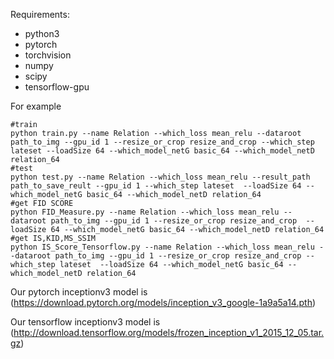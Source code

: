

Requirements:
* python3
* pytorch
* torchvision
* numpy
* scipy
* tensorflow-gpu


For example
```
#train
python train.py --name Relation --which_loss mean_relu --dataroot path_to_img --gpu_id 1 --resize_or_crop resize_and_crop --which_step lateset --loadSize 64 --which_model_netG basic_64 --which_model_netD relation_64 
#test
python test.py --name Relation --which_loss mean_relu --result_path path_to_save_reult --gpu_id 1 --which_step lateset  --loadSize 64 --which_model_netG basic_64 --which_model_netD relation_64
#get FID SCORE
python FID_Measure.py --name Relation --which_loss mean_relu --dataroot path_to_img --gpu_id 1 --resize_or_crop resize_and_crop  --loadSize 64 --which_model_netG basic_64 --which_model_netD relation_64
#get IS,KID,MS_SSIM
python IS_Score_Tensorflow.py --name Relation --which_loss mean_relu --dataroot path_to_img --gpu_id 1 --resize_or_crop resize_and_crop --which_step lateset  --loadSize 64 --which_model_netG basic_64 --which_model_netD relation_64
```

Our pytorch inceptionv3 model is (https://download.pytorch.org/models/inception_v3_google-1a9a5a14.pth)

Our tensorflow inceptionv3 model is (http://download.tensorflow.org/models/frozen_inception_v1_2015_12_05.tar.gz)



